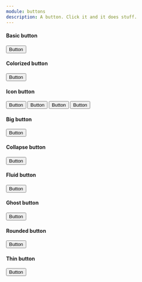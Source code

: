 ```yaml
---
module: buttons
description: A button. Click it and it does stuff.
---
```


#### Basic button
<Example>
  <Button>Button</Button>
</Example>

#### Colorized button
<Example>
  <Button background="aqua-a" color="blue-a">Button</Button>
</Example>

#### Icon button
<Example>
  <Button icon={icons.check}>Button</Button>
  <Button icon={icons.check} iconBackground="rgba(255,255,255,0.4)">Button</Button>
  <Button icon={icons.check} iconSide="right">Button</Button>
  <Button icon={icons.check} iconJustify="center">Button</Button>
</Example>

#### Big button
<Example>
  <Button big>Button</Button>
</Example>

#### Collapse button
<Example>
  <Button collapse>Button</Button>
</Example>

#### Fluid button
<Example>
  <Button fluid>Button</Button>
</Example>

#### Ghost button
<Example>
  <Button ghost>Button</Button>
</Example>

#### Rounded button
<Example>
  <Button rounded>Button</Button>
</Example>


#### Thin button
<Example>
  <Button thin>Button</Button>
</Example>
